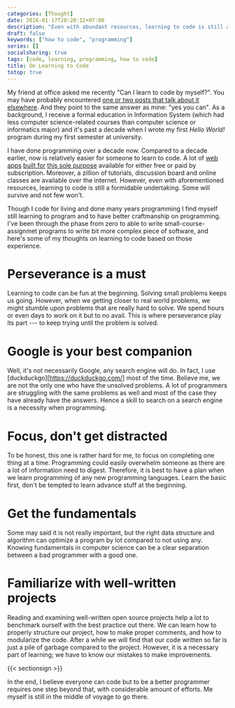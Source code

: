 ```yaml
---
categories: [Thought]
date: 2016-01-17T20:20:12+07:00
description: "Even with abundant resources, learning to code is still a formidable undertaking. Some will survive and not few won't"
draft: false
keywords: ["how to code", "programming"]
series: []
socialsharing: true
tags: [code, learning, programming, how to code]
title: On Learning to Code
totop: true
---
```

My friend at office asked me recently "Can I learn to code by myself?". You may have probably encountered
[one or two posts that talk about it elsewhere][medium]. And they point to the
same answer as mine: "yes you can". As a background, I receive a formal education in Information System (which had less computer
science-related courses than computer science or informatics major) and it's
past a decade when I wrote my first _Hello World!_ program during my first
semester at university.

I have done programming over a decade now. Compared to a decade earlier, now
is relatively easier for someone to learn to code. A lot of [web apps][udemy]
[built for][codeacademy] [this sole purpose][codeschool] available for either
free or paid by subscription. Moreover, a zillion of tutorials, discussion board and online classes are available
over the internet. However, even with aforementioned resources, learning to
code is still a formidable undertaking. Some will survive and not few won't.

Though I code for living and done many years programming I find myself still
learning to program and to have better craftmanship on programming. I've been
through the phase from zero to able to write small-course-assignmet programs
to write bit more complex piece of software, and here's some of my thoughts on learning to code based on those experience.

# Perseverance is a must
Learning to code can be fun at the beginning. Solving small problems keeps us
going. However, when we getting closer to real world problems, we might
stumble upon problems that are really hard to solve. We spend hours or even
days to work on it but to no avail. This is where perseverance play its part
--- to keep trying until the problem is solved.

# Google is your best companion
Well, it's not necessarily Google, any search engine will do. In fact, I use
[duckduckgo][https://duckduckgo.com/] most of the time. Believe me, we are not
the only one who have the unsolved problems. A lot of programmers are struggling with the same problems as well and most of the case they have already have the answers. Hence a skill to search on a search engine is a
necessity when programming.

# Focus, don't get distracted
To be honest, this one is rather hard for me, to focus on completing
one thing at a time. Programming could easily overwhelm someone as there
are a lot of information need to digest. Therefore, it is best to have a
plan when we learn programming of any new programming languages. Learn the
basic first, don't be tempted to learn advance stuff at the beginning.

# Get the fundamentals
Some may said it is not really important, but the right data structure and algorithm can optimize a program by lot compared to not using any. Knowing fundamentals in computer science can be a clear separation between a bad programmer with a good one.

# Familiarize with well-written projects
Reading and examining well-written open source projects help a lot to benchmark ourself with the best practice out there. We can learn how to properly structure our project, how to make proper comments,
and how to modularize the code. After a while we will find that our code written so far is just a pile of garbage compared to the project. However,
it is a necessary part of learning; we have to know our mistakes to make
improvements.

{{< sectionsign >}}

In the end, I believe everyone can code but to be a better programmer requires
one step beyond that, with considerable amount of efforts. Me myself is still
in the middle of voyage to go there.

[medium]: https://medium.com/search?q=learn%20to%20code
[udemy]: https://www.udemy.com/
[codeacademy]: https://www.codecademy.com/
[codeschool]: https://www.codeschool.com/
